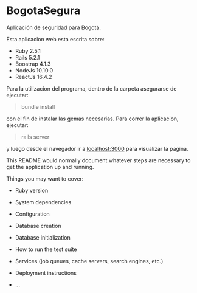# BogotaSegura
Aplicación de seguridad para Bogotá.

Esta aplicacion web esta escrita sobre:

* Ruby 2.5.1
* Rails 5.2.1
* Boostrap 4.1.3
* NodeJs 10.10.0
* ReactJs 16.4.2

Para la utilizacion del programa, dentro de la carpeta asegurarse de ejecutar:

> bundle install

con el fin de instalar las gemas necesarias. Para correr la aplicacion, ejecutar:

> rails server

y luego desde el navegador ir a
[localhost:3000](localhost:3000)
para visualizar la pagina.

This README would normally document whatever steps are necessary to get the
application up and running.

Things you may want to cover:

* Ruby version

* System dependencies

* Configuration

* Database creation

* Database initialization

* How to run the test suite

* Services (job queues, cache servers, search engines, etc.)

* Deployment instructions

* ...
